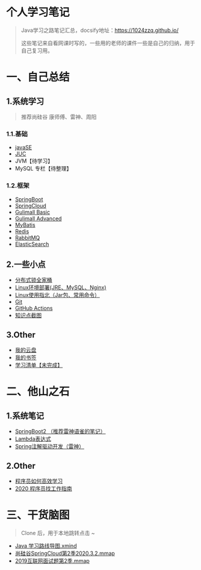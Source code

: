 # 个人学习笔记

> Java学习之路笔记汇总，docsify地址：https://1024zzq.github.io/
>
> 这些笔记来自看网课时写的，一些用的老师的课件一些是自己的归纳，用于自己复习用。



# 一、自己总结

## 1.系统学习

> 推荐尚硅谷 康师傅、雷神、周阳

### 1.1.基础

* [javaSE](Java/JavaSE)
* [JUC](JUC/JUC)
* JVM【待学习】
* MySQL 专栏【待整理】



### 1.2.框架

* [SpringBoot](JavaFramework/SpringBoot)
* [SpringCloud](JavaFramework/SpringCloud)
* [Gulimall Basic](Gulimall/Basic)
* [Gulimall Advanced](Gulimall/Advanced)
* [MyBatis](JavaFramework/MyBatis)
* [Redis](NoSQL/Redis)
* [RabbitMQ](MQ\RabbitMQ)
* [ElasticSearch](Gulimall/ElasticSearch)



## 2.一些小点

* [分布式锁全家桶](DistributedLock/DistributedLock)
* [Linux环境部署(JRE、MySQL、Nginx)](Linux/Linux环境部署(JRE、MySQL、Nginx))
* [Linux使用指北（Jar包、常用命令）](Linux/Linux使用指北（Jar包、常用命令）)
* [Git](Other/Git)
* [GitHub Actions](Other/GitHub%20Actions)
* [知识点截图](https://gitee.com/codezzq/study-notes/tree/master/%E5%85%B6%E4%BB%96/%E7%9F%A5%E8%AF%86%E7%82%B9%E6%88%AA%E5%9B%BE)



## 3.Other

* [我的云盘](https://share.zzq8.cn/)
* [我的书签](https://gitee.com/codezzq/chrome-label)
* [学习清单【未完成】](Other\Study%20List)



# 二、他山之石

## 1.系统笔记


* [SpringBoot2 （推荐雷神语雀的笔记）](https://www.yuque.com/atguigu/springboot/rmxq85)
* [Lambda表达式](JavaSE/Lambda)
* [Spring注解驱动开发（雷神）](https://liayun.blog.csdn.net/article/details/115053350)



## 2.Other

* [程序员如何高效学习](Other\他山之石可以攻玉/程序员如何高效学习（以%20Java%20为例）)
* [2020 程序员找工作指南](Other\他山之石可以攻玉/2020%20程序员找工作指南)



# 三、干货脑图

> Clone 后，用于本地跳转点击 ~

* [Java 学习路线导图.xmind](其他\Java%20学习路线导图.xmind)
* [尚硅谷SpringCloud第2季2020.3.2.mmap](JavaFramework\Spring%20Cloud\尚硅谷SpringCloud第2季2020.3.2.mmap)
* [2019互联网面试题第2季.mmap](JUC\2019互联网面试题第2季.mmap)
